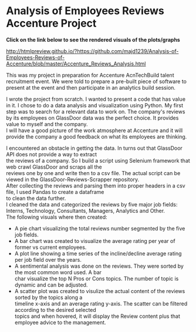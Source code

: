 # Analysis of Employees Reviews Accenture Project

<b> Click on the link below to see the rendered visuals of the plots/graphs </b>

http://htmlpreview.github.io/?https://github.com/majd1239/Analysis-of-Employees-Reviews-of-Accenture/blob/master/Accenture_Reviews_Analysis.html


This was my project in preparation for Accenture AcnTechBuild talent recruitment event. We were told to prepare
a pre-built piece of software to present at the event and then participate in an analytics build session.

I wrote the project from scratch. I wanted to present a code that has value in it. I chose to do a data analysis
and visualization using Python. My first step was to search for a relevant data to work on. The company's reviews
by its employees on GlassDoor data was the perfect choice. It provides value to myself and the company.<br>
I will have a good picture of the work atmosphere at Accenture and it will provide the company a good feedback on 
what its employees are thinking.<br>

I encountered an obstacle in getting the data. In turns out that GlassDoor API does not provide a way to extract<br>
the reviews of a company. So I build a script using Selenium framework that web crawl GlassDoor and scraps all the<br>
reviews one by one and write then to a csv file. The actual script can be viewed in the GlassDoor-Reviews-Scrapper repository.<br>
After collecting the reviews and parsing them into proper headers in a csv file, I used Pandas to create a dataframe<br>
to clean the data further. <br>
I cleaned the data and categorized the reviews by five major job fields: Interns, Technology, Consultants, Managers, Analytics and Other.<br>
The following visuals where then created:<br>
- A pie chart visualizing the total reviews number segmented by the five job fields.
- A bar chart was created to visualize the average rating per year of former vs current employees.<br>
- A plot line showing a time series of the incline/decline average rating per job field over the years.<br>
- A sentimental analysis was done on the reviews. They were sorted by the most common word used. A bar<br>
  char visualize the top N Pros or Cons topics. The number of topic is dynamic and can be adjusted.<br>
- A scatter plot was created to visulize the actual content of the reviews sorted by the topics along a <br>
  timeline x-axis and an average rating y-axis. The scatter can be filtered according to the desired selected<br>
  topics and when hovered, it will display the Review content plus that employee advice to the management.<br>

